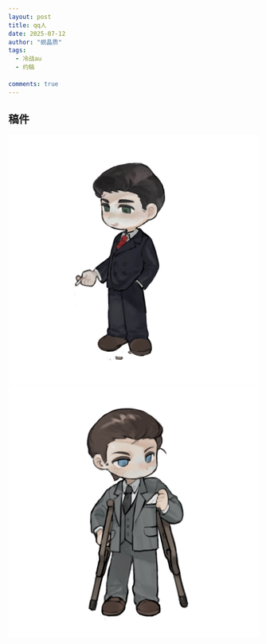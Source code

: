 ```yaml
---
layout: post
title: qq人
date: 2025-07-12
author: "蜕晶质"
tags:
  - 冷战au
  - 约稿

comments: true
---
```

稿件
---
![卡莲qq人](https://raw.githubusercontent.com/Margaret42/AnaerobicRespiration/refs/heads/master/images/commission/khranQ.JPG)
![泽兰qq人](https://raw.githubusercontent.com/Margaret42/AnaerobicRespiration/refs/heads/master/images/commission/zelanQ.JPG)
